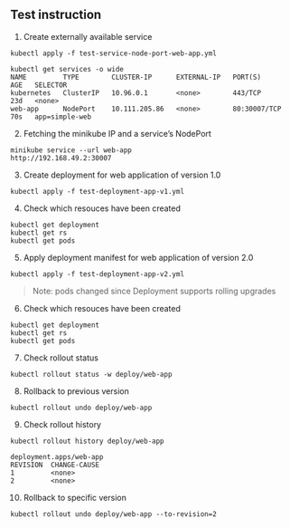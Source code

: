 ## Test instruction
1. Create externally available service
```
kubectl apply -f test-service-node-port-web-app.yml
```
```
kubectl get services -o wide
NAME         TYPE        CLUSTER-IP      EXTERNAL-IP   PORT(S)        AGE   SELECTOR
kubernetes   ClusterIP   10.96.0.1       <none>        443/TCP        23d   <none>
web-app      NodePort    10.111.205.86   <none>        80:30007/TCP   70s   app=simple-web
```
2. Fetching the minikube IP and a service’s NodePort
```
minikube service --url web-app
http://192.168.49.2:30007
```
3. Create deployment for web application of version 1.0
```
kubectl apply -f test-deployment-app-v1.yml
```
4. Check which resouces have been created
```
kubectl get deployment
kubectl get rs
kubectl get pods
```
5. Apply deployment manifest for web application of version 2.0
```
kubectl apply -f test-deployment-app-v2.yml
```
> Note: pods changed since Deployment supports rolling upgrades

6. Check which resouces have been created
```
kubectl get deployment
kubectl get rs
kubectl get pods
```
7. Check rollout status
```
kubectl rollout status -w deploy/web-app
```
8. Rollback to previous version
```
kubectl rollout undo deploy/web-app
``` 
9. Check rollout history
```
kubectl rollout history deploy/web-app

deployment.apps/web-app 
REVISION  CHANGE-CAUSE
1         <none>
2         <none>
```
10. Rollback to specific version
```
kubectl rollout undo deploy/web-app --to-revision=2
```